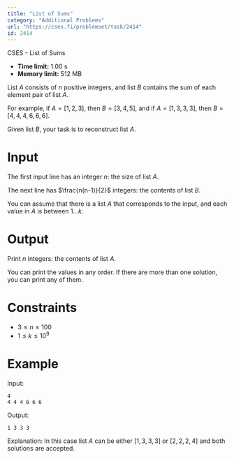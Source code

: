 ```yaml
---
title: "List of Sums"
category: "Additional Problems"
url: "https://cses.fi/problemset/task/2414"
id: 2414
---
```


CSES - List of Sums

  * **Time limit:** 1.00 s
  * **Memory limit:** 512 MB

List $A$ consists of $n$ positive integers, and list $B$ contains the sum of
each element pair of list $A$.

For example, if $A=[1,2,3]$, then $B=[3,4,5]$, and if $A=[1,3,3,3]$, then
$B=[4,4,4,6,6,6]$.

Given list $B$, your task is to reconstruct list $A$.

# Input

The first input line has an integer $n$: the size of list $A$.

The next line has $\frac{n(n-1)}{2}$ integers: the contents of list $B$.

You can assume that there is a list $A$ that corresponds to the input, and
each value in $A$ is between $1 \dots k$.

# Output

Print $n$ integers: the contents of list $A$.

You can print the values in any order. If there are more than one solution,
you can print any of them.

# Constraints

  * $3 \le n \le 100$
  * $1 \le k \le 10^9$

# Example

Input:

    
    
    4
    4 4 4 6 6 6
    

Output:

    
    
    1 3 3 3
    

Explanation: In this case list $A$ can be either $[1,3,3,3]$ or $[2,2,2,4]$
and both solutions are accepted.

